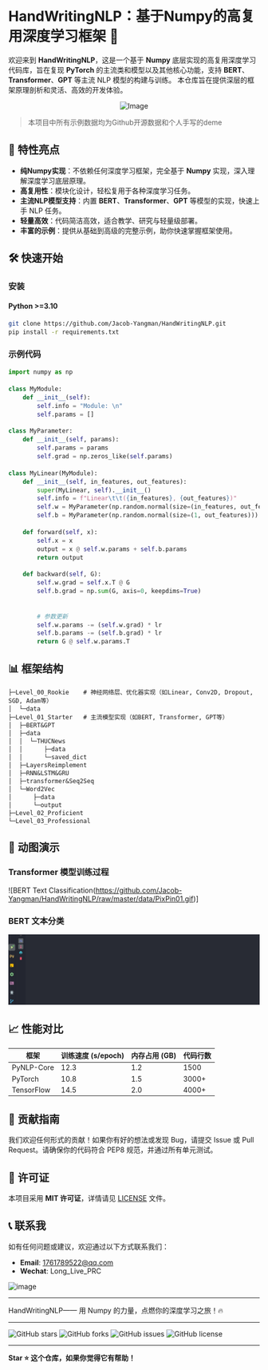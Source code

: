 # HandWritingNLP：基于Numpy的高复用深度学习框架 🚀
欢迎来到 **HandWritingNLP**，这是一个基于 **Numpy** 底层实现的高复用深度学习代码库，旨在复现 **PyTorch** 的主流类和模型以及其他核心功能，支持 **BERT**、**Transformer**、**GPT** 等主流 NLP 模型的构建与训练。
本仓库旨在提供深层的框架原理剖析和灵活、高效的开发体验。

[//]: # (![2c22d7d3a1562c76f693824fdc7d958b]&#40;https://github.com/user-attachments/assets/2b2f51de-bc57-44b8-927a-b0277cd743e0#pic_center&#41;)

<div style="text-align: center;">
  <img src="https://github.com/user-attachments/assets/2b2f51de-bc57-44b8-927a-b0277cd743e0#pic_center" alt="Image">
</div>

> 本项目中所有示例数据均为Github开源数据和个人手写的deme
## 🌟 特性亮点

- **纯Numpy实现**：不依赖任何深度学习框架，完全基于 **Numpy** 实现，深入理解深度学习底层原理。
- **高复用性**：模块化设计，轻松复用于各种深度学习任务。
- **主流NLP模型支持**：内置 **BERT**、**Transformer**、**GPT** 等模型的实现，快速上手 NLP 任务。
- **轻量高效**：代码简洁高效，适合教学、研究与轻量级部署。
- **丰富的示例**：提供从基础到高级的完整示例，助你快速掌握框架使用。

## 🛠️ 快速开始

### 安装

#### Python >=3.10

```bash
git clone https://github.com/Jacob-Yangman/HandWritingNLP.git
pip install -r requirements.txt
```

### 示例代码

```python
import numpy as np

class MyModule:
    def __init__(self):
        self.info = "Module: \n"
        self.params = []

class MyParameter:
    def __init__(self, params):
        self.params = params
        self.grad = np.zeros_like(self.params)

class MyLinear(MyModule):
    def __init__(self, in_features, out_features):
        super(MyLinear, self).__init__()
        self.info = f"Linear\t\t({in_features}, {out_features})"
        self.w = MyParameter(np.random.normal(size=(in_features, out_features)))
        self.b = MyParameter(np.random.normal(size=(1, out_features)))

    def forward(self, x):
        self.x = x
        output = x @ self.w.params + self.b.params
        return output

    def backward(self, G):
        self.w.grad = self.x.T @ G
        self.b.grad = np.sum(G, axis=0, keepdims=True)


        # 参数更新
        self.w.params -= (self.w.grad) * lr
        self.b.params -= (self.b.grad) * lr
        return G @ self.w.params.T
```

## 📊 框架结构

```
├─Level_00_Rookie    # 神经网络层、优化器实现（如Linear, Conv2D, Dropout, SGD, Adam等）
│  └─data
├─Level_01_Starter   # 主流模型实现（如BERT, Transformer, GPT等）
│  ├─BERT&GPT
│  ├─data
│  │  └─THUCNews
│  │      ├─data
│  │      └─saved_dict
│  ├─LayersReimplement
│  ├─RNN&LSTM&GRU
│  ├─transformer&Seq2Seq
│  └─Word2Vec
│      ├─data
│      └─output
├─Level_02_Proficient
└─Level_03_Professional
```

## 🎥 动图演示

### Transformer 模型训练过程
![BERT Text Classification(https://github.com/Jacob-Yangman/HandWritingNLP/raw/master/data/PixPin01.gif)]
### BERT 文本分类
![BERT Text Classification](https://github.com/Jacob-Yangman/HandWritingNLP/raw/master/data/PixPin01.gif)

## 📈 性能对比

| 框架       | 训练速度 (s/epoch) | 内存占用 (GB) | 代码行数 |
| ---------- | ------------------ | ------------- | -------- |
| PyNLP-Core | 12.3               | 1.2           | 1500     |
| PyTorch    | 10.8               | 1.5           | 3000+    |
| TensorFlow | 14.5               | 2.0           | 4000+    |

## 🤝 贡献指南

我们欢迎任何形式的贡献！如果你有好的想法或发现 Bug，请提交 Issue 或 Pull Request。请确保你的代码符合 PEP8 规范，并通过所有单元测试。

## 📜 许可证

本项目采用 **MIT 许可证**，详情请见 [LICENSE](LICENSE) 文件。

## 📞 联系我

如有任何问题或建议，欢迎通过以下方式联系我们：

- **Email**: 1761789522@qq.com
- **Wechat**: Long_Live_PRC

![image](https://github.com/user-attachments/assets/c0cdb439-831a-4ce7-abac-770ff6c76804#pic_center)

---

HandWritingNLP—— 用 Numpy 的力量，点燃你的深度学习之旅！🔥

---

![GitHub stars](https://img.shields.io/github/stars/Jacob-Yangman/HandWritingNLP?style=social)
![GitHub forks](https://img.shields.io/github/forks/Jacob-Yangman/HandWritingNLP?style=social)
![GitHub issues](https://img.shields.io/github/issues/Jacob-Yangman/HandWritingNLP)
![GitHub license](https://img.shields.io/github/license/Jacob-Yangman/HandWritingNLP)

---

**Star ⭐ 这个仓库，如果你觉得它有帮助！**
